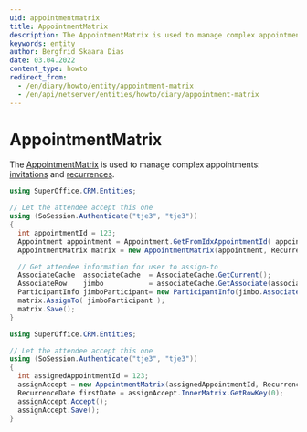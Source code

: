 ```yaml
---
uid: appointmentmatrix
title: AppointmentMatrix
description: The AppointmentMatrix is used to manage complex appointments at the NetServer data layer.
keywords: entity
author: Bergfrid Skaara Dias
date: 03.04.2022
content_type: howto
redirect_from:
  - /en/diary/howto/entity/appointment-matrix
  - /en/api/netserver/entities/howto/diary/appointment-matrix
---
```


# AppointmentMatrix

The [AppointmentMatrix][1] is used to manage complex appointments: [invitations][2] and [recurrences][3].

```csharp
using SuperOffice.CRM.Entities;

// Let the attendee accept this one
using (SoSession.Authenticate("tje3", "tje3"))
{
  int appointmentId = 123;
  Appointment appointment = Appointment.GetFromIdxAppointmentId( appointmentId );
  AppointmentMatrix matrix = new AppointmentMatrix(appointment, RecurrenceUpdateMode.ThisAndForward);

  // Get attendee information for user to assign-to
  AssociateCache  associateCache  = AssociateCache.GetCurrent();
  AssociateRow    jimbo           = associateCache.GetAssociate(associateCache.GetAssociateId("jimbo"));
  ParticipantInfo jimboParticipant= new ParticipantInfo(jimbo.AssociateId, jimbo.PersonId, 2, 0, false);
  matrix.AssignTo( jimboParticipant );
  matrix.Save();
}
```

```csharp
using SuperOffice.CRM.Entities;

// Let the attendee accept this one
using (SoSession.Authenticate("tje3", "tje3"))
{
  int assignedAppointmentId = 123;
  assignAccept = new AppointmentMatrix(assignedAppointmentId, RecurrenceUpdateMode.ThisAndForward);
  RecurrenceDate firstDate = assignAccept.InnerMatrix.GetRowKey(0);
  assignAccept.Accept();
  assignAccept.Save();
}
```

<!-- Referenced links -->
[1]: <xref:SuperOffice.CRM.Entities.AppointmentMatrix>
[2]: ../../../../diary/learn/invitation/index.md
[3]: ../../../../diary/dev/index.md#frequency
